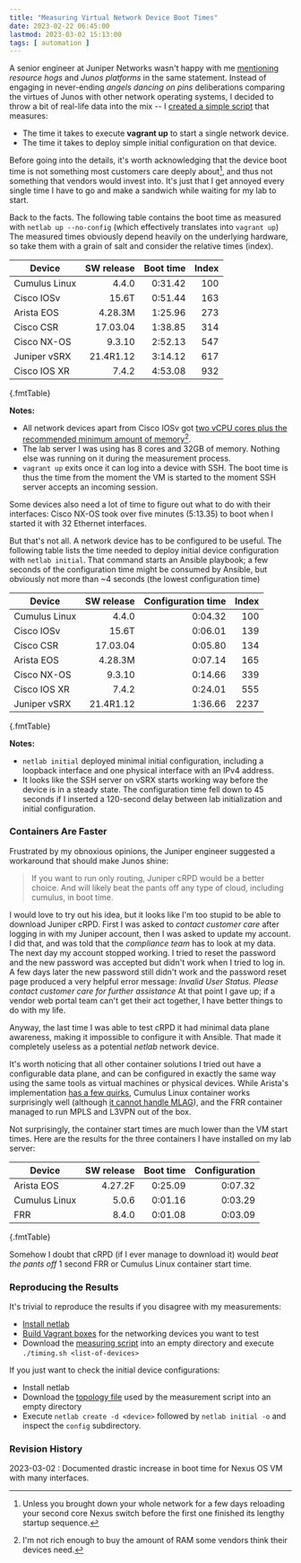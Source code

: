 ```yaml
---
title: "Measuring Virtual Network Device Boot Times"
date: 2023-02-22 06:45:00
lastmod: 2023-03-02 15:13:00
tags: [ automation ]
---
```

A senior engineer at Juniper Networks wasn't happy with me [mentioning](/2023/02/cisco-ios-bgp-update-delay/#fn:2) *resource hogs* and *Junos platforms* in the same statement. Instead of engaging in never-ending _angels dancing on pins_ deliberations comparing the virtues of Junos with other network operating systems, I decided to throw a bit of real-life data into the mix -- I [created a simple script](https://github.com/ipspace/netlab-examples/tree/master/timing) that measures:

* The time it takes to execute **vagrant up** to start a single network device.
* The time it takes to deploy simple initial configuration on that device.
<!--more-->

Before going into the details, it's worth acknowledging that the device boot time is not something most customers care deeply about[^NXOS], and thus not something that vendors would invest into. It's just that I get annoyed every single time I have to go and make a sandwich while waiting for my lab to start.

[^NXOS]: Unless you brought down your whole network for a few days reloading your second core Nexus switch before the first one finished its lengthy startup sequence.

Back to the facts. The following table contains the boot time as measured with `netlab up --no-config` (which effectively translates into `vagrant up`) The measured times obviously depend heavily on the underlying hardware, so take them with a grain of salt and consider the relative times (index).
 
| Device      | SW release | Boot time | Index |
|-------------|-----------:|----------:|------:|
|Cumulus Linux| 4.4.0      | 0:31.42   |  100 |
|Cisco IOSv   | 15.6T      | 0:51.44   |  163 |
|Arista EOS   | 4.28.3M    | 1:25.96   |  273 |
|Cisco CSR    | 17.03.04   | 1:38.85   |  314 |
|Cisco NX-OS  | 9.3.10     | 2:52.13   |  547 |
|Juniper vSRX | 21.4R1.12  | 3:14.12   |  617 |
|Cisco IOS XR | 7.4.2      | 4:53.08   |  932 |
{.fmtTable}

**Notes:**

* All network devices apart from Cisco IOSv got [two vCPU cores plus the recommended minimum amount of memory](https://netlab.tools/platforms/#supported-virtualization-providers)[^NR].
* The lab server I was using has 8 cores and 32GB of memory. Nothing else was running on it during the measurement process.
* `vagrant up` exits once it can log into a device with SSH. The boot time is thus the time from the moment the VM is started to the moment SSH server accepts an incoming session. 

Some devices also need a lot of time to figure out what to do with their interfaces: Cisco NX-OS took over five minutes (5:13.35) to boot when I started it with 32 Ethernet interfaces.

But that's not all. A network device has to be configured to be useful. The following table lists the time needed to deploy initial device configuration with `netlab initial`. That command starts an Ansible playbook; a few seconds of the configuration time might be consumed by Ansible, but obviously not more than ~4 seconds (the lowest configuration time) 

| Device      | SW release | Configuration time | Index |
|-------------|-----------:|-------------------:|------:|
|Cumulus Linux| 4.4.0      |       0:04.32 |  100 |
|Cisco IOSv   | 15.6T      |       0:06.01 |  139 |
|Cisco CSR    | 17.03.04   |       0:05.80 |  134 |
|Arista EOS   | 4.28.3M    |       0:07.14 |  165 |
|Cisco NX-OS  | 9.3.10     |       0:14.66 |  339 |
|Cisco IOS XR | 7.4.2      |       0:24.01 |  555 |
|Juniper vSRX | 21.4R1.12  |       1:36.66 | 2237 |
{.fmtTable}

**Notes:**
* `netlab initial` deployed minimal initial configuration, including a loopback interface and one physical interface with an IPv4 address.
* It looks like the SSH server on vSRX starts working way before the device is in a steady state. The configuration time fell down to 45 seconds if I inserted a 120-second delay between lab initialization and initial configuration.

### Containers Are Faster

Frustrated by my obnoxious opinions, the Juniper engineer suggested a workaround that should make Junos shine:

> If you want to run only routing, Juniper cRPD would be a better choice. And will likely beat the pants off any type of cloud, including cumulus, in boot time.

I would love to try out his idea, but it looks like I'm too stupid to be able to download Juniper cRPD. First I was asked to _contact customer care_ after logging in with my Juniper account, then I was asked to update my account. I did that, and was told that the _compliance team_ has to look at my data. The next day my account stopped working. I tried to reset the password and the new password was accepted but didn't work when I tried to log in. A few days later the new password still didn't work and the password reset page produced a very helpful error message: _Invalid User Status. Please contact customer care for further assistance_ At that point I gave up; if a vendor web portal team can't get their act together, I have better things to do with my life.

Anyway, the last time I was able to test cRPD it had minimal data plane awareness, making it impossible to configure it with Ansible. That made it completely useless as a potential  _netlab_ network device.

It's worth noticing that all other container solutions I tried out have a configurable data plane, and can be configured in exactly the same way using the same tools as virtual machines or physical devices. While Arista's implementation [has a few quirks](/2022/03/dataplane-quirks-virtual-devices/), Cumulus Linux container works surprisingly well (although [it cannot handle MLAG](https://containerlab.dev/manual/kinds/cvx/)), and the FRR container managed to run MPLS and L3VPN out of the box.

Not surprisingly, the container start times are much lower than the VM start times. Here are the results for the three containers I have installed on my lab server:

| Device      | SW release | Boot time | Configuration |
|-------------|-----------:|----------:|--------------:|
|Arista EOS   | 4.27.2F    | 0:25.09   |       0:07.32 |
|Cumulus Linux| 5.0.6      | 0:01.16   |       0:03.29 |
|FRR          | 8.4.0      | 0:01.08   |       0:03.09 |
{.fmtTable}

Somehow I doubt that cRPD (if I ever manage to download it) would _beat the pants off_ 1 second FRR or Cumulus Linux container start time.

### Reproducing the Results

It's trivial to reproduce the results if you disagree with my measurements:

* [Install netlab](https://netlab.tools/install/)
* [Build Vagrant boxes](https://netlab.tools/labs/libvirt/) for the networking devices you want to test
* Download the [measuring script](https://github.com/ipspace/netlab-examples/tree/master/timing) into an empty directory and execute `./timing.sh <list-of-devices>`

If you just want to check the initial device configurations:

* Install netlab
* Download the [topology file](https://github.com/ipspace/netlab-examples/blob/master/timing/topology.yml) used by the measurement script into an empty directory
* Execute `netlab create -d <device>` followed by `netlab initial -o` and inspect the `config` subdirectory.

[^NR]: I'm not rich enough to buy the amount of RAM some vendors think their devices need.

### Revision History

2023-03-02
: Documented drastic increase in boot time for Nexus OS VM with many interfaces.

